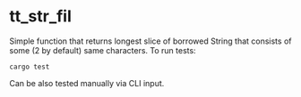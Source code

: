 # tt_str_fil
Simple function that returns longest slice of borrowed String that consists of some (2 by default) same characters.
To run tests:
```
cargo test
```
Can be also tested manually via CLI input.
